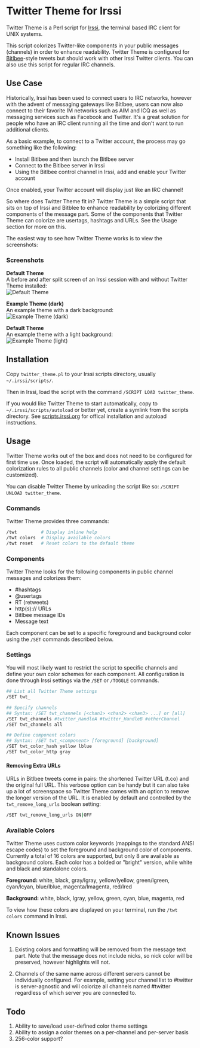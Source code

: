Twitter Theme for Irssi
=======================
Twitter Theme is a Perl script for [Irssi](http://www.irssi.org), the terminal based IRC client for UNIX systems.

This script colorizes Twitter-like components in your public messages (channels) in order to enhance readability. Twitter Theme is configured for [Bitlbee](http://www.bitlbee.org)-style tweets but should work with other Irssi Twitter clients. You can also use this script for regular IRC channels.

Use Case
--------
Historically, Irssi has been used to connect users to IRC networks, however with the advent of messaging gateways like Bitlbee, users can now also connect to their favorite IM networks such as AIM and ICQ as well as messaging services such as Facebook and Twitter. It's a great solution for people who have an IRC client running all the time and don't want to run additional clients.

As a basic example, to connect to a Twitter account, the process may go something like the following:
* Install Bitlbee and then launch the Bitlbee server
* Connect to the Bitlbee server in Irssi
* Using the Bitlbee control channel in Irssi, add and enable your Twitter account

Once enabled, your Twitter account will display just like an IRC channel!

So where does Twitter Theme fit in? Twitter Theme is a simple script that sits on top of Irssi and Bitblee to enhance readability by colorizing different components of the message part. Some of the components that Twitter Theme can colorize are usertags, hashtags and URLs. See the Usage section for more on this.

The easiest way to see how Twitter Theme works is to view the screenshots:

### Screenshots
**Default Theme**<br />
A before and after split screen of an Irssi session with and without Twitter Theme installed:<br />
![Default Theme](/theme_default.png?raw=true "Default Theme")

**Example Theme (dark)**<br />
An example theme with a dark background:<br />
![Example Theme (dark)](/theme_A_dark.png?raw=true "Example Theme (dark)")

**Default Theme**<br />
An example theme with a light background:<br />
![Example Theme (light)](theme_A_light.png?raw=true "Example Theme (light)")


Installation
-------------
Copy ```twitter_theme.pl``` to your Irssi scripts directory, usually ```~/.irssi/scripts/```.

Then in Irssi, load the script with the command ```/SCRIPT LOAD twitter_theme```.

If you would like Twitter Theme to start automatically, copy to ```~/.irssi/scripts/autoload``` or better yet, create a symlink from the scripts directory. See [scripts.irssi.org](http://scripts.irssi.org/) for offical installation and autoload instructions.


Usage
-----
Twitter Theme works out of the box and does not need to be configured for first time use. Once loaded, the script will automatically apply the default colorization rules to all public channels (color and channel settings can be customized).

You can disable Twitter Theme by unloading the script like so: ```/SCRIPT UNLOAD twitter_theme```.

### Commands
Twitter Theme provides three commands:
```bash
/twt         # Display inline help
/twt colors  # Display available colors
/twt reset   # Reset colors to the default theme

```
### Components
Twitter Theme looks for the following components in public channel messages and colorizes them:
* \#hashtags
* @usertags
* RT (retweets)
* http(s):// URLs
* Bitlbee message IDs
* Message text

Each component can be set to a specific foreground and background color using the ```/SET``` commands described below.

### Settings
You will most likely want to restrict the script to specific channels and define your own color schemes for each component. All configuration is done through Irssi settings via the ```/SET``` or ```/TOGGLE``` commands.

```bash
## List all Twitter Theme settings
/SET twt_

## Specify channels
## Syntax: /SET twt_channels [<chan1> <chan2> <chan3> ...] or [all]
/SET twt_channels #twitter_HandleA #twitter_HandleB #otherChannel
/SET twt_channels all

## Define component colors
## Syntax: /SET twt_<component> [foreground] [background]
/SET twt_color_hash yellow lblue
/SET twt_color_http gray
```

#### Removing Extra URLs
URLs in Bitlbee tweets come in pairs: the shortened Twitter URL (t.co) and the original full URL. This verbose option can be handy but it can also take up a lot of screenspace so Twitter Theme comes with an option to remove the longer version of the URL. It is enabled by default and controlled by the  ```twt_remove_long_urls``` boolean setting:
```bash
/SET twt_remove_long_urls ON|OFF
```

### Available Colors
Twitter Theme uses custom color keywords (mappings to the standard ANSI escape codes) to set the foreground and background color of components. Currently a total of 16 colors are supported, but only 8 are available as background colors. Each color has a bolded or "bright" version, while white and black and standalone colors.

**Foreground:** white, black, gray/lgray, yellow/lyellow, green/lgreen, cyan/lcyan, blue/lblue, magenta/lmagenta, red/lred

**Background:** white, black, lgray, yellow, green, cyan, blue, magenta, red

To view how these colors are displayed on your terminal, run the ```/twt colors``` command in Irssi.


Known Issues
-------------
1. Existing colors and formatting will be removed from the message text part. Note that the message does not include nicks, so nick color will be preserved, however highlights will not.

2. Channels of the same name across different servers cannot be individually configured. For example, setting your channel list to #twitter is server-agnostic and will colorize all channels named #twitter regardless of which server you are connected to.

Todo
----
1. Ability to save/load user-defined color theme settings
2. Ability to assign a color themes on a per-channel and per-server basis
3. 256-color support?
